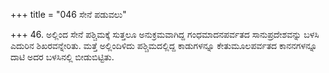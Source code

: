 +++
title = "046 ಸೇನೆ ಪಡುವಲು"

+++
46. ಅಲ್ಲಿಂದ ಸೇನೆ ಪಶ್ಚಿಮಕ್ಕೆ ಸುತ್ತಲೂ ಅನುಕ್ರಮವಾಗಿದ್ದ ಗಂಧಮಾದನಪರ್ವತದ ಸಾನುಪ್ರದೇಶವನ್ನು ಬಳಸಿ ಎದುರಿನ ಶಿಖರವನ್ನೇರಿತು. ಮತ್ತೆ ಅಲ್ಲಿಂದಿಳಿದು ಪಶ್ಚಿಮದಲ್ಲಿದ್ದ ಕಾಡುಗಳನ್ನೂ ಕೇತುಮೂಲಪರ್ವತದ ಕಾನನಗಳನ್ನೂ ದಾಟಿ ಅದರ ಬಳಸಿನಲ್ಲಿ ಬೀಡುಬಿಟ್ಟಿತು.